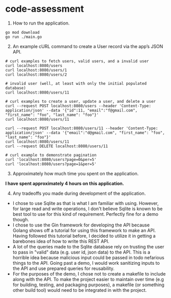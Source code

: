 # code-assessment

1. How to run the application.

```shell
go mod download
go run ./main.go
```

2. An example cURL command to create a User record via the app’s JSON API.

```shell
# curl examples to fetch users, valid users, and a invalid user
curl localhost:8080/users
curl localhost:8080/users/1
curl localhost:8080/users/2

# invalid user (well, at least with only the initial populated database)
curl localhost:8080/users/11

# curl examples to create a user, update a user, and delete a user
curl --request POST localhost:8080/users --header 'Content-Type: application/json' --data '{"id":11, "email":"f@gmail.com", "first_name": "foo", "last_name": "foo"}'
curl localhost:8080/users/11

curl --request POST localhost:8080/users/11 --header 'Content-Type: application/json' --data '{"email":"d@gmail.com", "first_name": "foo", "last_name": "foo"}'
curl localhost:8080/users/11
curl --request DELETE localhost:8080/users/11

# curl example to demonstrate pagination
curl 'localhost:8080/users?page=0&per=5'
curl 'localhost:8080/users?page=1&per=5'
```

3. Approximately how much time you spent on the application.

**I have spent approximately 4 hours on this application.**

4. Any tradeoffs you made during development of the application.

* I chose to use Sqlite as that is what I am familiar with using. However, for large read and write operations, I don't believe Sqlite is known to be best tool to use for this kind of requirement. Perfectly fine for a demo though.
* I chose to use the Gin framework for developing the API because Golang shows off a tutorial for using this framework to make an API. Having followed this tutorial before, I decided to utilize it in getting a barebones idea of how to write this REST API.
* A lot of the queries made to the Sqlite database rely on trusting the user to pass in "valid" data (e.g. user id, json data) to the API. This is a horrible idea because malicious input could be passed in todo nefarious things to the API. Going past a demo, I would work sanitizing inputs to the API and use prepared queries for reusability.
* For the purposes of the demo, I chose not to create a makefile to include along with the API. To make the project easier to maintain over time (e.g for building, testing, and packaging purposes), a makefile (or something other build tool) would need to be integrated in with the project.
